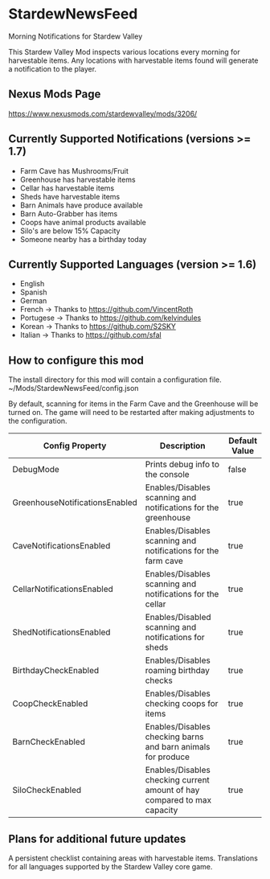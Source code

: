 # StardewNewsFeed
Morning Notifications for Stardew Valley

This Stardew Valley Mod inspects various locations every morning for harvestable items. Any locations with harvestable items found will generate a notification to the player.

## Nexus Mods Page
https://www.nexusmods.com/stardewvalley/mods/3206/

## Currently Supported Notifications (versions >= 1.7)
* Farm Cave has Mushrooms/Fruit
* Greenhouse has harvestable items
* Cellar has harvestable items
* Sheds have harvestable items
* Barn Animals have produce available
* Barn Auto-Grabber has items
* Coops have animal products available
* Silo's are below 15% Capacity
* Someone nearby has a birthday today

## Currently Supported Languages (version >= 1.6)
* English
* Spanish
* German
* French -> Thanks to https://github.com/VincentRoth 
* Portugese -> Thanks to https://github.com/kelvindules
* Korean -> Thanks to https://github.com/S2SKY
* Italian -> Thanks to https://github.com/sfal

## How to configure this mod
The install directory for this mod will contain a configuration file. ~/Mods/StardewNewsFeed/config.json

By default, scanning for items in the Farm Cave and the Greenhouse will be turned on. The game will need to be restarted after making adjustments to the configuration.

|Config Property|Description|Default Value|
|-|-|-|
|DebugMode|Prints debug info to the console|false|
|GreenhouseNotificationsEnabled|Enables/Disables scanning and notifications for the greenhouse|true|
|CaveNotificationsEnabled|Enables/Disables scanning and notifications for the farm cave|true|
|CellarNotificationsEnabled|Enables/Disables scanning and notifications for the cellar|true|
|ShedNotificationsEnabled|Enables/Disabled scanning and notifications for sheds|true|
|BirthdayCheckEnabled|Enables/Disables roaming birthday checks|true|
|CoopCheckEnabled|Enables/Disables checking coops for items|true|
|BarnCheckEnabled|Enables/Disables checking barns and barn animals for produce|true|
|SiloCheckEnabled|Enables/Disables checking current amount of hay compared to max capacity|true|

## Plans for additional future updates
A persistent checklist containing areas with harvestable items.
Translations for all languages supported by the Stardew Valley core game.

